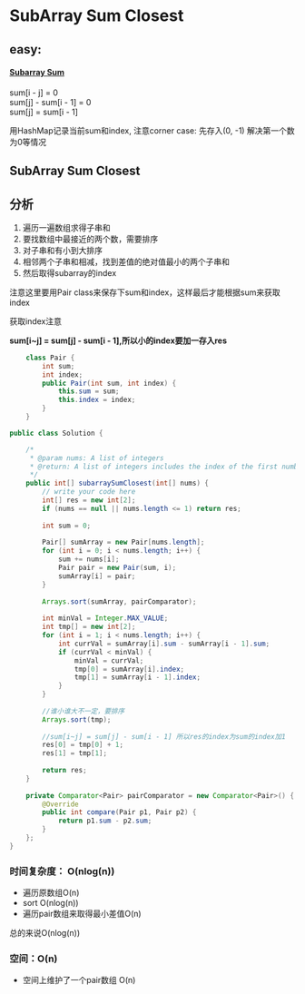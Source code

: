 # SubArray Sum Closest

## easy:

#### [Subarray Sum](http://www.lintcode.com/en/problem/subarray-sum/#)

sum\[i - j\] = 0  
sum\[j\] - sum\[i - 1\] = 0  
sum\[j\] = sum\[i - 1\]

用HashMap记录当前sum和index, 注意corner case: 先存入\(0, -1\) 解决第一个数为0等情况

## SubArray Sum Closest

## 分析

1. 遍历一遍数组求得子串和
2. 要找数组中最接近的两个数，需要排序
3. 对子串和有小到大排序
4. 相邻两个子串和相减，找到差值的绝对值最小的两个子串和
5. 然后取得subarray的index

注意这里要用Pair class来保存下sum和index，这样最后才能根据sum来获取index

获取index注意

**sum\[i~j\] = sum\[j\] - sum\[i - 1\],所以小的index要加一存入res**

```java
    class Pair {
        int sum;
        int index;
        public Pair(int sum, int index) {
            this.sum = sum;
            this.index = index;
        }
    }

public class Solution {

    /*
     * @param nums: A list of integers
     * @return: A list of integers includes the index of the first number and the index of the last number
     */
    public int[] subarraySumClosest(int[] nums) {
        // write your code here
        int[] res = new int[2];
        if (nums == null || nums.length <= 1) return res;
        
        int sum = 0;
        
        Pair[] sumArray = new Pair[nums.length];
        for (int i = 0; i < nums.length; i++) {
            sum += nums[i];
            Pair pair = new Pair(sum, i);
            sumArray[i] = pair;
        }
        
        Arrays.sort(sumArray, pairComparator);
        
        int minVal = Integer.MAX_VALUE;
        int tmp[] = new int[2];
        for (int i = 1; i < nums.length; i++) {
            int currVal = sumArray[i].sum - sumArray[i - 1].sum;
            if (currVal < minVal) {
                minVal = currVal;
                tmp[0] = sumArray[i].index;
                tmp[1] = sumArray[i - 1].index;
            }
        }
        
        //谁小谁大不一定，要排序
        Arrays.sort(tmp);
        
        //sum[i~j] = sum[j] - sum[i - 1] 所以res的index为sum的index加1
        res[0] = tmp[0] + 1;
        res[1] = tmp[1];
        
        return res;
    }
    
    private Comparator<Pair> pairComparator = new Comparator<Pair>() {
        @Override
        public int compare(Pair p1, Pair p2) {
            return p1.sum - p2.sum;
        }
    }; 
}
```

### 时间复杂度： O\(nlog\(n\)\)

* 遍历原数组O\(n\)
* sort O\(nlog\(n\)\)
* 遍历pair数组来取得最小差值O\(n\)

总的来说O\(nlog\(n\)\)

### 空间：O\(n\)

* 空间上维护了一个pair数组 O\(n\)



